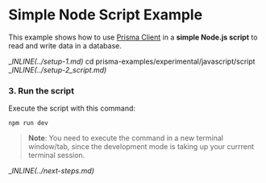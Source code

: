 # Simple Node Script Example

This example shows how to use [Prisma Client](https://github.com/prisma/prisma2/blob/master/docs/prisma-client-js/api.md) in a **simple Node.js script** to read and write data in a database.

__INLINE(../_setup-1.md)__
cd prisma-examples/experimental/javascript/script
__INLINE(../_setup-2_script.md)__

### 3. Run the script

Execute the script with this command: 

```
npm run dev
```

> **Note**: You need to execute the command in a new terminal window/tab, since the development mode is taking up your currrent terminal session.

__INLINE(../_next-steps.md)__